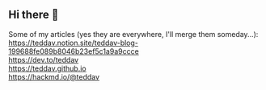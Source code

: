 ## Hi there 👋

Some of my articles (yes they are everywhere, I'll merge them someday...):  
https://teddav.notion.site/teddav-blog-199688fe089b8046b23ef5c1a9a9ccce  
https://dev.to/teddav  
https://teddav.github.io  
https://hackmd.io/@teddav  


<!--
**teddav/teddav** is a ✨ _special_ ✨ repository because its `README.md` (this file) appears on your GitHub profile.

Here are some ideas to get you started:

- 🔭 I’m currently working on ...
- 🌱 I’m currently learning ...
- 👯 I’m looking to collaborate on ...
- 🤔 I’m looking for help with ...
- 💬 Ask me about ...
- 📫 How to reach me: ...
- 😄 Pronouns: ...
- ⚡ Fun fact: ...
-->
